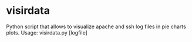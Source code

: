 # visirdata
Python script that allows to visualize apache and ssh log files in pie charts plots.
Usage: visirdata.py [logfile]
